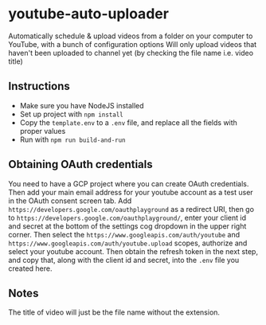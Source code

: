 # youtube-auto-uploader

Automatically schedule &amp; upload videos from a folder on your computer to YouTube, with a bunch of configuration options
Will only upload videos that haven't been uploaded to channel yet (by checking the file name i.e. video title)

## Instructions

- Make sure you have NodeJS installed
- Set up project with `npm install`
- Copy the `template.env` to a `.env` file, and replace all the fields with proper values
- Run with `npm run build-and-run`

## Obtaining OAuth credentials

You need to have a GCP project where you can create OAuth credentials. Then add your main email address for your youtube account as a test user in the OAuth consent screen tab. Add `https://developers.google.com/oauthplayground` as a redirect URI, then go to `https://developers.google.com/oauthplayground/`, enter your client id and secret at the bottom of the settings cog dropdown in the upper right corner.
Then select the `https://www.googleapis.com/auth/youtube` and `https://www.googleapis.com/auth/youtube.upload` scopes, authorize and select your youtube account. Then obtain the refresh token in the next step, and copy that, along with the client id and secret, into the `.env` file you created here.

## Notes

The title of video will just be the file name without the extension.
